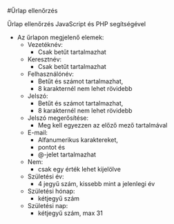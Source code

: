#Űrlap ellenőrzés

Űrlap ellenőrzés JavaScript és PHP segítségével

* Az űrlapon megjelenő elemek:
    * Vezetéknév:
        * Csak betűt tartalmazhat
    * Keresztnév:
        * Csak betűt tartalmazhat
    * Felhasználónév:
        * Betűt és számot tartalmazhat,
        * 8 karakternél nem lehet rövidebb
    * Jelszó:
        * Betűt és számot tartalmazhat,
        * 8 karakternél nem lehet rövidebb
    * Jelszó megerősítése:
        * Meg kell egyezzen az előző mező tartalmával
    * E-mail:
        * Alfanumerikus karaktereket,
        * pontot és
        * @-jelet tartalmazhat
    * Nem:
        * csak egy érték lehet kijelölve
    * Születési év:
        * 4 jegyű szám, kissebb mint a jelenlegi év
    * Születési hónap:
        * kétjegyű szám
    * Születési nap:
        * kétjegyű szám, max 31